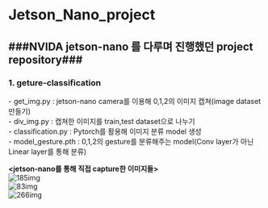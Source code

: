 # Jetson_Nano_project

<h2>###NVIDA jetson-nano 를 다루며 진행했던 project repository###</h2>

<h3>1. geture-classification</h3>
- get_img.py : jetson-nano camera를 이용해 0,1,2의 이미지 캡쳐(image dataset 만들기)<br>
- div_img.py : 캡쳐한 이미지를 train,test dataset으로 나누기<br>
- classification.py : Pytorch를 활용해 이미지 분류 model 생성<br>
- model_gesture.pth : 0,1,2의 gesture를 분류해주는 model(Conv layer가 아닌 Linear layer를 통해 분류) 

<b><jetson-nano를 통해 직접 capture한 이미지들></b><br>
![185img](https://user-images.githubusercontent.com/69515694/119270879-e240fe00-bc39-11eb-915d-70d570496fee.png)<br>
![83img](https://user-images.githubusercontent.com/69515694/119270881-e3722b00-bc39-11eb-8d61-a2813e3fb507.png)<br>
![266img](https://user-images.githubusercontent.com/69515694/119270884-e4a35800-bc39-11eb-9789-466974e49819.png)
